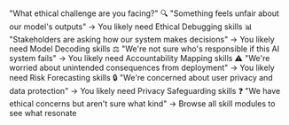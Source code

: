 "What ethical challenge are you facing?"
🔍 "Something feels unfair about our model's outputs"
→ You likely need Ethical Debugging skills
📊 "Stakeholders are asking how our system makes decisions"
→ You likely need Model Decoding skills
⚖️ "We're not sure who's responsible if this AI system fails"
→ You likely need Accountability Mapping skills
⚠️ "We're worried about unintended consequences from deployment"
→ You likely need Risk Forecasting skills
🔒 "We're concerned about user privacy and data protection"
→ You likely need Privacy Safeguarding skills
❓ "We have ethical concerns but aren't sure what kind"
→ Browse all skill modules to see what resonate
